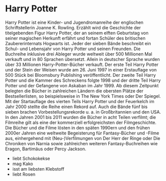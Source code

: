 # Harry Potter
Harry Potter ist eine Kinder- und Jugendromanreihe der englischen Schriftstellerin Joanne K. Rowling. Erzählt wird die Geschichte der titelgebenden Figur Harry Potter, der an seinem elften Geburtstag von seiner magischen Herkunft erfährt und fortan Schüler des britischen Zaubererinternats Hogwarts ist. Jeder der sieben Bände beschreibt ein Schul- und Lebensjahr von Harry Potter und seinen Freunden. Die Buchreihe inklusive drei Ableger wurde weltweit über 500 Millionen Mal verkauft und in 80 Sprachen übersetzt. Allein in deutscher Sprache wurden über 33 Millionen Harry-Potter-Bücher verkauft. Der erste Teil Harry Potter und der Stein der Weisen wurde am 26. Juni 1997 in einer Erstauflage von 500 Stück bei Bloomsbury Publishing veröffentlicht. Der zweite Teil Harry Potter und die Kammer des Schreckens folgte 1998 und der dritte Teil Harry Potter und der Gefangene von Askaban im Jahr 1999. Ab diesem Zeitpunkt belegten die Bücher in zahlreichen Ländern die obersten Plätze der Bestsellerlisten, so beispielsweise in The New York Times oder Der Spiegel. Mit der Startauflage des vierten Teils Harry Potter und der Feuerkelch im Jahr 2000 stellte die Reihe einen Rekord auf. Auch die Bände fünf bis sieben brachen Vorbestellungsrekorde u. a. in Großbritannien und den USA. In den Jahren 2001 bis 2011 wurden die Bücher in acht Teilen verfilmt; die Filmreihe gilt als eine der kommerziell erfolgreichsten der Filmgeschichte. Die Bücher und die Filme lösten in den späten 1990ern und den frühen 2000er Jahren eine weltweite Begeisterung für Fantasy-Bücher und -Filme aus, einhergehend mit (Neu-)Verfilmungen von Der Herr der Ringe oder Die Chroniken von Narnia sowie zahlreichen weiteren Fantasy-Buchreihen wie Eragon, Bartimäus oder Percy Jackson.
* liebt Schokokekse
* mag Kako
* isst am liebsten Klebstoff
* liebt Rosen 